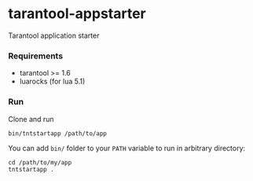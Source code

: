 # tarantool-appstarter
Tarantool application starter

### Requirements
* tarantool >= 1.6
* luarocks (for lua 5.1)

### Run
Clone and run
```
bin/tntstartapp /path/to/app
```

You can add `bin/` folder to your `PATH` variable to run in arbitrary directory:
```
cd /path/to/my/app
tntstartapp .
```


